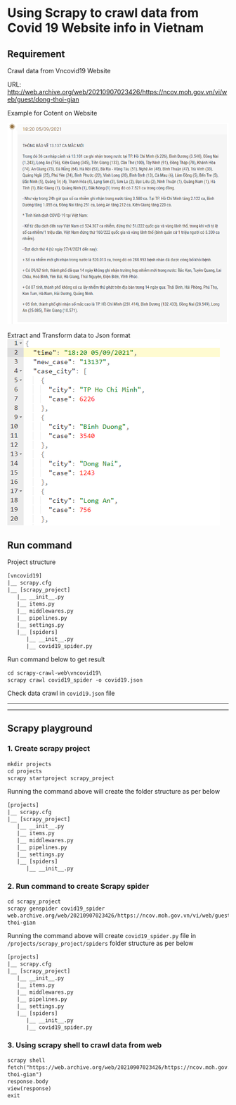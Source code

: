 # Using Scrapy to crawl data from Covid 19 Website info in Vietnam

## Requirement

Crawl data from Vncovid19 Website

URL: <http://web.archive.org/web/20210907023426/https://ncov.moh.gov.vn/vi/web/guest/dong-thoi-gian>

Example for Cotent on Website

![vn-covid19-web-content](vncovid19-web-content.png)

Extract and Transform data to Json format
![vn-covid19-web-scrapy](vncovid19-web-crawl.png)

## Run command

Project structure

```struct
[vncovid19]
|__ scrapy.cfg
|__ [scrapy_project]
   |__ __init__.py
   |__ items.py
   |__ middlewares.py
   |__ pipelines.py
   |__ settings.py
   |__ [spiders]
      |__ __init__.py
      |__ covid19_spider.py
```

Run command below to get result

```shell
cd scrapy-crawl-web\vncovid19\
scrapy crawl covid19_spider -o covid19.json
```

Check data crawl in `covid19.json` file

---
---

## Scrapy playground

### 1. Create scrapy project

```shell
mkdir projects
cd projects
scrapy startproject scrapy_project
```

Running the command above will create the folder structure as per below

```struct
[projects]
|__ scrapy.cfg
|__ [scrapy_project]
   |__ __init__.py
   |__ items.py
   |__ middlewares.py
   |__ pipelines.py
   |__ settings.py
   |__ [spiders]
      |__ __init__.py
```

### 2. Run command to create Scrapy spider

```shell
cd scrapy_project
scrapy genspider covid19_spider web.archive.org/web/20210907023426/https://ncov.moh.gov.vn/vi/web/guest/dong-thoi-gian
```

Running the command above will create `covid19_spider.py` file in `/projects/scrapy_project/spiders` folder structure as per below

```struct
[projects]
|__ scrapy.cfg
|__ [scrapy_project]
   |__ __init__.py
   |__ items.py
   |__ middlewares.py
   |__ pipelines.py
   |__ settings.py
   |__ [spiders]
      |__ __init__.py
      |__ covid19_spider.py
```

### 3. Using scrapy shell to crawl data from web

```shell
scrapy shell
fetch("https://web.archive.org/web/20210907023426/https://ncov.moh.gov.vn/vi/web/guest/dong-thoi-gian")
response.body
view(response)
exit
```
